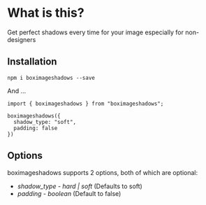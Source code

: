 # What is this?

Get perfect shadows every time for your image especially for non-designers

## Installation

`npm i boximageshadows --save`

And ...

```
import { boximageshadows } from "boximageshadows";

boximageshadows({
  shadow_type: "soft",
  padding: false
})
```

## Options

boximageshadows supports 2 options, both of which are optional:

* *shadow_type* - _hard | soft_ (Defaults to soft)
* *padding* - _boolean_ (Default to false)
